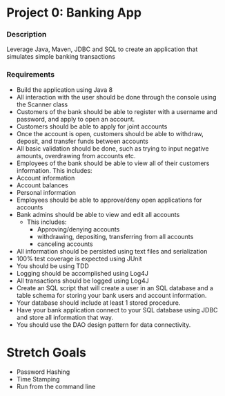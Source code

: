 # Project 0: Banking App

### Description
Leverage Java, Maven, JDBC and SQL to create an application that simulates simple banking transactions

### Requirements

* Build the application using Java 8
* All interaction with the user should be done through the console using the Scanner class
* Customers of the bank should be able to register with a username and password, and apply to open an account.
* Customers should be able to apply for joint accounts
* Once the account is open, customers should be able to withdraw, deposit, and transfer funds between accounts
* All basic validation should be done, such as trying to input negative amounts, overdrawing from accounts etc.
* Employees of the bank should be able to view all of their customers information. This includes:
* Account information
* Account balances
* Personal information
* Employees should be able to approve/deny open applications for accounts
* Bank admins should be able to view and edit all accounts
  * This includes:
    * Approving/denying accounts
    * withdrawing, depositing, transferring from all accounts
    * canceling accounts
* All information should be persisted using text files and serialization
* 100% test coverage is expected using JUnit
* You should be using TDD
* Logging should be accomplished using Log4J
* All transactions should be logged using Log4J
* Create an SQL script that will create a user in an SQL database and a table schema for storing your bank users and account information.
* Your database should include at least 1 stored procedure.
* Have your bank application connect to your SQL database using JDBC and store all information that way.
* You should use the DAO design pattern for data connectivity.

# Stretch Goals
* Password Hashing
* Time Stamping
* Run from the command line